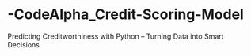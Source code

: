 # -CodeAlpha_Credit-Scoring-Model
Predicting Creditworthiness with Python – Turning Data into Smart Decisions
